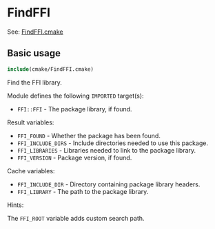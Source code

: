 # FindFFI

See: [FindFFI.cmake](https://github.com/petk/php-build-system/blob/master/cmake/cmake/modules/FindFFI.cmake)

## Basic usage

```cmake
include(cmake/FindFFI.cmake)
```

Find the FFI library.

Module defines the following `IMPORTED` target(s):

* `FFI::FFI` - The package library, if found.

Result variables:

* `FFI_FOUND` - Whether the package has been found.
* `FFI_INCLUDE_DIRS` - Include directories needed to use this package.
* `FFI_LIBRARIES` - Libraries needed to link to the package library.
* `FFI_VERSION` - Package version, if found.

Cache variables:

* `FFI_INCLUDE_DIR` - Directory containing package library headers.
* `FFI_LIBRARY` - The path to the package library.

Hints:

The `FFI_ROOT` variable adds custom search path.
